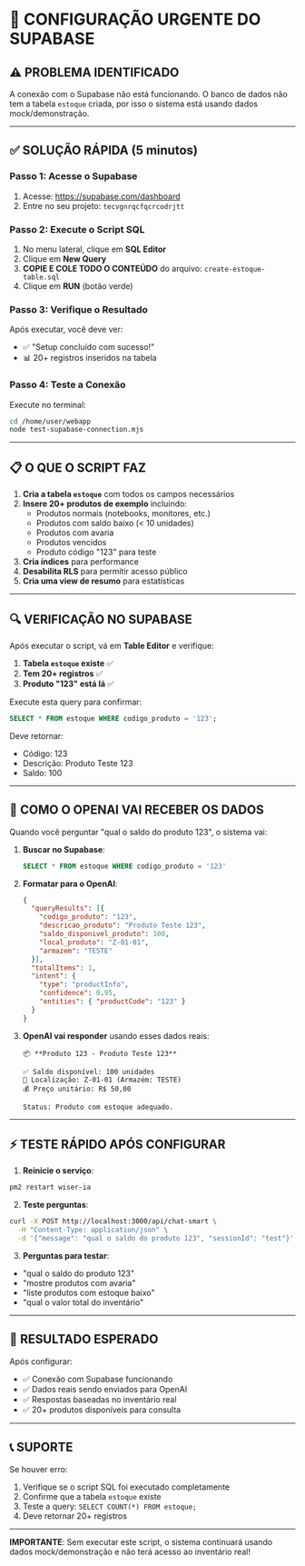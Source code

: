 # 🚨 CONFIGURAÇÃO URGENTE DO SUPABASE

## ⚠️ PROBLEMA IDENTIFICADO
A conexão com o Supabase não está funcionando. O banco de dados não tem a tabela `estoque` criada, por isso o sistema está usando dados mock/demonstração.

---

## ✅ SOLUÇÃO RÁPIDA (5 minutos)

### Passo 1: Acesse o Supabase
1. Acesse: https://supabase.com/dashboard
2. Entre no seu projeto: `tecvgnrqcfqcrcodrjtt`

### Passo 2: Execute o Script SQL
1. No menu lateral, clique em **SQL Editor**
2. Clique em **New Query**
3. **COPIE E COLE TODO O CONTEÚDO** do arquivo: `create-estoque-table.sql`
4. Clique em **RUN** (botão verde)

### Passo 3: Verifique o Resultado
Após executar, você deve ver:
- ✅ "Setup concluído com sucesso!"
- 📊 20+ registros inseridos na tabela

### Passo 4: Teste a Conexão
Execute no terminal:
```bash
cd /home/user/webapp
node test-supabase-connection.mjs
```

---

## 📋 O QUE O SCRIPT FAZ

1. **Cria a tabela `estoque`** com todos os campos necessários
2. **Insere 20+ produtos de exemplo** incluindo:
   - Produtos normais (notebooks, monitores, etc.)
   - Produtos com saldo baixo (< 10 unidades)
   - Produtos com avaria
   - Produtos vencidos
   - Produto código "123" para teste
3. **Cria índices** para performance
4. **Desabilita RLS** para permitir acesso público
5. **Cria uma view de resumo** para estatísticas

---

## 🔍 VERIFICAÇÃO NO SUPABASE

Após executar o script, vá em **Table Editor** e verifique:

1. **Tabela `estoque` existe** ✅
2. **Tem 20+ registros** ✅
3. **Produto "123" está lá** ✅

Execute esta query para confirmar:
```sql
SELECT * FROM estoque WHERE codigo_produto = '123';
```

Deve retornar:
- Código: 123
- Descrição: Produto Teste 123
- Saldo: 100

---

## 🤖 COMO O OPENAI VAI RECEBER OS DADOS

Quando você perguntar "qual o saldo do produto 123", o sistema vai:

1. **Buscar no Supabase**: 
   ```sql
   SELECT * FROM estoque WHERE codigo_produto = '123'
   ```

2. **Formatar para o OpenAI**:
   ```json
   {
     "queryResults": [{
       "codigo_produto": "123",
       "descricao_produto": "Produto Teste 123",
       "saldo_disponivel_produto": 100,
       "local_produto": "Z-01-01",
       "armazem": "TESTE"
     }],
     "totalItems": 1,
     "intent": {
       "type": "productInfo",
       "confidence": 0.95,
       "entities": { "productCode": "123" }
     }
   }
   ```

3. **OpenAI vai responder** usando esses dados reais:
   ```
   📦 **Produto 123 - Produto Teste 123**
   
   ✅ Saldo disponível: 100 unidades
   📍 Localização: Z-01-01 (Armazém: TESTE)
   💰 Preço unitário: R$ 50,00
   
   Status: Produto com estoque adequado.
   ```

---

## ⚡ TESTE RÁPIDO APÓS CONFIGURAR

1. **Reinicie o serviço**:
```bash
pm2 restart wiser-ia
```

2. **Teste perguntas**:
```bash
curl -X POST http://localhost:3000/api/chat-smart \
  -H "Content-Type: application/json" \
  -d '{"message": "qual o saldo do produto 123", "sessionId": "test"}'
```

3. **Perguntas para testar**:
- "qual o saldo do produto 123"
- "mostre produtos com avaria"
- "liste produtos com estoque baixo"
- "qual o valor total do inventário"

---

## 🎯 RESULTADO ESPERADO

Após configurar:
- ✅ Conexão com Supabase funcionando
- ✅ Dados reais sendo enviados para OpenAI
- ✅ Respostas baseadas no inventário real
- ✅ 20+ produtos disponíveis para consulta

---

## 📞 SUPORTE

Se houver erro:
1. Verifique se o script SQL foi executado completamente
2. Confirme que a tabela `estoque` existe
3. Teste a query: `SELECT COUNT(*) FROM estoque;`
4. Deve retornar 20+ registros

---

**IMPORTANTE**: Sem executar este script, o sistema continuará usando dados mock/demonstração e não terá acesso ao inventário real!